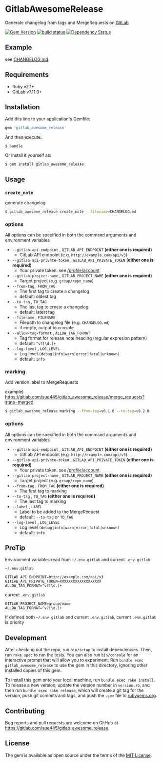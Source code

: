 # GitlabAwesomeRelease
Generate changelog from tags and MergeRequests on [GitLab](https://about.gitlab.com/)

[![Gem Version](https://badge.fury.io/rb/gitlab_awesome_release.svg)](https://badge.fury.io/rb/gitlab_awesome_release)
[![build status](https://gitlab.com/ci/projects/9759/status.png?ref=master)](https://gitlab.com/ci/projects/9759?ref=master)
[![Dependency Status](https://gemnasium.com/7f058801015a4fbcf603d936c08836a4.svg)](https://gemnasium.com/19478d2f2735ee355f4c6cd1b8d2c12e)

## Example
see [CHANGELOG.md](CHANGELOG.md)

## Requirements

* Ruby v2.1+
* GitLab v7.11.0+

## Installation

Add this line to your application's Gemfile:

```ruby
gem 'gitlab_awesome_release'
```

And then execute:

    $ bundle

Or install it yourself as:

    $ gem install gitlab_awesome_release

## Usage

### `create_note`
generate changelog

```sh
$ gitlab_awesome_release create_note --filename=CHANGELOG.md
```

### options
All options can be specified in both the command arguments and environment variables

* `--gitlab-api-endpoint` , `GITLAB_API_ENDPOINT` **(either one is required)**
  * GitLab API endpoint (e.g. `http://example.com/api/v3`)
* `--gitlab-api-private-token` , `GITLAB_API_PRIVATE_TOKEN` **(either one is required)**
  * Your private token. see [/profile/account](img/private_token.png)
* `--gitlab-project-name` , `GITLAB_PROJECT_NAME` **(either one is required)**
  * Target project (e.g. `group/repo_name`)
* `--from-tag` , `FROM_TAG`
  * The first tag to create a changelog
  * default: oldest tag
* `--to-tag` , `TO_TAG`
  * The last tag to create a changelog
  * default: latest tag
* `--filename` , `FILENAME`
  * Filepath to changelog file (e.g. `CHANGELOG.md`)
  * if empty, output to console
* `--allow-tag-format` , `ALLOW_TAG_FORMAT`
  * Tag format for release note heading (regular expresion pattern)
  * default: `^v?[\d.]+`
* `--log-level` , `LOG_LEVEL`
  * Log level `(debug|info|warn|error|fatal|unknown)`
  * default: `info`

### marking
Add version label to MergeRequests

example) https://gitlab.com/sue445/gitlab_awesome_release/merge_requests?state=merged

```sh
$ gitlab_awesome_release marking --from-tag=v0.1.0 --to-tag=v0.2.0
```

### options
All options can be specified in both the command arguments and environment variables

* `--gitlab-api-endpoint` , `GITLAB_API_ENDPOINT` **(either one is required)**
  * GitLab API endpoint (e.g. `http://example.com/api/v3`)
* `--gitlab-api-private-token` , `GITLAB_API_PRIVATE_TOKEN` **(either one is required)**
  * Your private token. see [/profile/account](img/private_token.png)
* `--gitlab-project-name` , `GITLAB_PROJECT_NAME` **(either one is required)**
  * Target project (e.g. `group/repo_name`)
* `--from-tag` , `FROM_TAG` **(either one is required)**
  * The first tag to marking
* `--to-tag` , `TO_TAG` **(either one is required)**
  * The last tag to marking
* `--label` , `LABEL`
  * Label to be added to the MergeRequest
  * default: `--to-tag` or `TO_TAG`
* `--log-level` , `LOG_LEVEL`
  * Log level `(debug|info|warn|error|fatal|unknown)`
  * default: `info`

## ProTip
Environment variables read from `~/.env.gitlab` and current `.env.gitlab`

`~/.env.gitlab` 

```
GITLAB_API_ENDPOINT=http://example.com/api/v3
GITLAB_API_PRIVATE_TOKEN=XXXXXXXXXXXXXXXXXXX
ALLOW_TAG_FORMAT=^v?[\d.]+
```

current `.env.gitlab`

```
GITLAB_PROJECT_NAME=group/name
ALLOW_TAG_FORMAT=^v?[\d.]+
```

If defined both `~/.env.gitlab` and current `.env.gitlab`, current `.env.gitlab` is priority


## Development

After checking out the repo, run `bin/setup` to install dependencies. Then, run `rake spec` to run the tests. You can also run `bin/console` for an interactive prompt that will allow you to experiment. Run `bundle exec gitlab_awesome_release` to use the gem in this directory, ignoring other installed copies of this gem.

To install this gem onto your local machine, run `bundle exec rake install`. To release a new version, update the version number in `version.rb`, and then run `bundle exec rake release`, which will create a git tag for the version, push git commits and tags, and push the `.gem` file to [rubygems.org](https://rubygems.org).

## Contributing

Bug reports and pull requests are welcome on GitHub at https://gitlab.com/sue445/gitlab_awesome_release.


## License

The gem is available as open source under the terms of the [MIT License](http://opensource.org/licenses/MIT).

